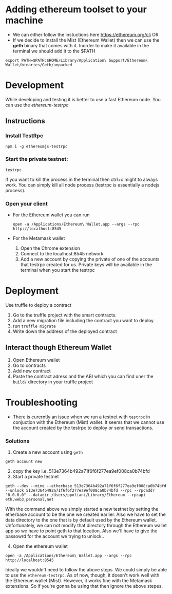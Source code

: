 # Adding ethereum toolset to your machine

   - We can either follow the instuctions here https://ethereum.org/cli OR
   - If we decide to install the Mist (Ethereum Wallet) then we can use the **geth** binary that comes with it. Inorder to make it available in the terminal we should add it to the $PATH

   ```
   export PATH=$PATH:$HOME/Library/Application\ Support/Ethereum\ Wallet/binaries/Geth/unpacked
   ```

# Development

While developing and testing it is better to use a fast Ethereum node. You can use the *ethereum-testrpc*

## Instructions

### Install TestRpc
`npm i -g ethereumjs-testrpc`

### Start the private testnet:
`testrpc`

If you want to kill the process in the terminal then ctrl+c might to always work. You can simply kill all node process (testrpc is essentially a nodejs process).

### Open your client
  - For the Ethereum wallet you can run

    ```
    open -a /Applications/Ethereum\ Wallet.app --args --rpc http://localhost:8545
    ```

  - For the Metamask wallet

    1) Open the Chrome extension
    2) Connect to the localhost:8545 network
    3) Add a new account by copying the private of one of the accounts that testrpc created for us. Private keys will be available in the terminal when you start the testrpc

# Deployment

Use truffle to deploy a contract

1) Go to the truffle project with the smart contracts.
2) Add a new migration file including the contract you want to deploy.
3) run `truffle migrate`
4) Write down the address of the deployed contract

## Interact though Ethereum Wallet

1) Open Ethereum wallet
2) Go to contracts
3) Add new contract
4) Paste the contract adress and the ABI which you can find uner the `build/` directory in your truffle project

# Troubleshooting

  - There is curerntly an issue when we run a testnet with `testrpc` in conjuction with the Ethereum (Mist) wallet. It seems that we cannot use the account created by the testrpc to deploy or send transactions.

  ### Solutions

  1) Create a new account using `geth`

  ```geth account new```

  2) copy the key i.e. 513e7364b492a71f6f6f277ea9ef008ca0b74bfd
  3) Start a private testnet

  ```
  geth --dev --mine --etherbase 513e7364b492a71f6f6f277ea9ef008ca0b74bfd  --unlock 513e7364b492a71f6f6f277ea9ef008ca0b74bfd --rpc --rpcaddr "0.0.0.0" --datadir /Users/ppoliani/Library/Ethereum --rpcapi eth,web3,personal,net
  ```

  With the command above we simply started a new testnet by setting the etherbase account to be the one we created earlier. Also we have to set the data directory to the one that is by default used by the Ethereum wallet. Unfortunately, we can not modify that directory through the Ethereum wallet app so we have to point geth to that location. Also we'll have to give the passowrd for the account we trying to unlock..

  4) Open the ethereum wallet

  ```
  open -a /Applications/Ethereum\ Wallet.app --args --rpc http://localhost:8545
  ```

  Ideally we wouldn't need to follow the above steps. We could simply be able to use the `ethereum-testrpc`. As of now, though, it doesn't work well with the Ethereum wallet (Mist). However, it works fine with the Metamask extensions. So if you're gonna be using that then ignore the above stepes.
